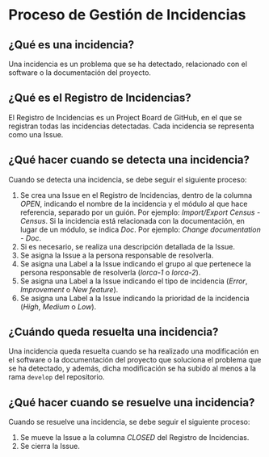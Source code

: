 # Proceso de Gestión de Incidencias

## ¿Qué es una incidencia?

Una incidencia es un problema que se ha detectado, relacionado con el software o la documentación del proyecto.

## ¿Qué es el Registro de Incidencias?

El Registro de Incidencias es un Project Board de GitHub, en el que se registran todas las incidencias detectadas. Cada incidencia se representa como una Issue.

## ¿Qué hacer cuando se detecta una incidencia?

Cuando se detecta una incidencia, se debe seguir el siguiente proceso:

1. Se crea una Issue en el Registro de Incidencias, dentro de la columna *OPEN*,  indicando el nombre de la incidencia y el módulo al que hace referencia, separado por un guión. Por ejemplo: *Import/Export Census - Census*. Si la incidencia está relacionada con la documentación, en lugar de un módulo, se indica *Doc*. Por ejemplo: *Change documentation - Doc*.
2. Si es necesario, se realiza una descripción detallada de la Issue.
3. Se asigna la Issue a la persona responsable de resolverla.
4. Se asigna una Label a la Issue indicando el grupo al que pertenece la persona responsable de resolverla (*lorca-1* o *lorca-2*).
5. Se asigna una Label a la Issue indicando el tipo de incidencia (*Error*, *Improvement* o *New feature*).
6. Se asigna una Label a la Issue indicando la prioridad de la incidencia (*High*, 
*Medium* o *Low*).

## ¿Cuándo queda resuelta una incidencia?

Una incidencia queda resuelta cuando se ha realizado una modificación en el software o la documentación del proyecto que soluciona el problema que se ha detectado, y además, dicha modificación se ha subido al menos a la rama `develop` del repositorio.

## ¿Qué hacer cuando se resuelve una incidencia?

Cuando se resuelve una incidencia, se debe seguir el siguiente proceso:

1. Se mueve la Issue a la columna *CLOSED* del Registro de Incidencias.
2. Se cierra la Issue.

